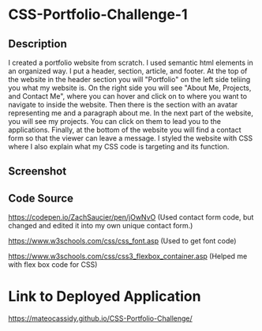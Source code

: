 # CSS-Portfolio-Challenge-1


## Description ##
I created a portfolio website from scratch. I used semantic html elements in an organized way. I put a header, section, article, and footer. At the top of the website in the header section you will "Portfolio" on the left side teliing you what my website is. On the right side you will see "About Me, Projects, and Contact Me", where you can hover and click on to where you want to navigate to inside the website. Then there is the section with an avatar representing me and a paragraph about me. In the next part of the website, you will see my projects. You can click on them to lead you to the applications. Finally, at the bottom of the website you will find a contact form so that the viewer can leave a message. I styled the website with CSS where I also explain what my CSS code is targeting and its function. 


## Screenshot ##




## Code Source ##
https://codepen.io/ZachSaucier/pen/jOwNvO
(Used contact form code, but changed and edited it into my own unique contact form.)

https://www.w3schools.com/css/css_font.asp
(Used to get font code)

https://www.w3schools.com/css/css3_flexbox_container.asp
(Helped me with flex box code for CSS)



# Link to Deployed Application ##
https://mateocassidy.github.io/CSS-Portfolio-Challenge/
